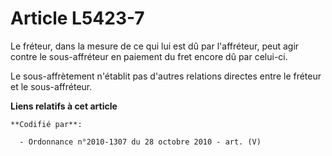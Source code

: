 # Article L5423-7

Le fréteur, dans la mesure de ce qui lui est dû par l'affréteur, peut agir contre le sous-affréteur en paiement du fret
encore dû par celui-ci.

Le sous-affrètement n'établit pas d'autres relations directes entre le fréteur et le sous-affréteur.

**Liens relatifs à cet article**

	**Codifié par**:

	  - Ordonnance n°2010-1307 du 28 octobre 2010 - art. (V)
